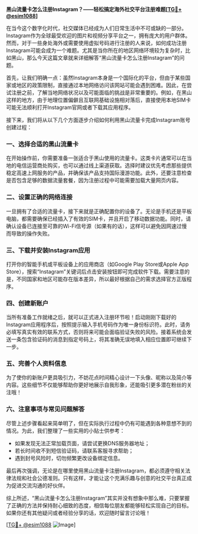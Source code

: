 **黑山流量卡怎么注册Instagram？——轻松搞定海外社交平台注册难题[[TG💪+ @esim1088](https://t.me/s/esim1088)]**

在当今这个数字化时代，社交媒体已经成为人们日常生活中不可或缺的一部分。Instagram作为全球最受欢迎的图片和视频分享平台之一，拥有庞大的用户群体。然而，对于一些身处海外或需要使用虚拟号码进行注册的人来说，如何成功注册Instagram可能会成为一个难题。尤其是当你所在的地区网络环境较为复杂时，比如黑山，那么今天这篇文章就来详细解答“黑山流量卡怎么注册Instagram”的问题。

首先，让我们明确一点：虽然Instagram本身是一个国际化的平台，但由于某些国家或地区的政策限制，直接通过本地网络访问该网站可能会遇到困难。因此，在尝试注册之前，了解当地网络状况以及可能面临的挑战是非常重要的。例如，在黑山这样的地方，由于地理位置偏僻且互联网基础设施相对落后，直接使用本地SIM卡可能无法顺利打开Instagram官网或者下载其应用程序。

接下来，我们将从以下几个方面逐步介绍如何利用黑山流量卡完成Instagram账号创建过程：

### 一、选择合适的黑山流量卡

在开始操作前，你需要准备一张适合于黑山使用的流量卡。这类卡片通常可以在当地的电信运营商处购买，也可以通过线上渠道获取。选择时建议优先考虑那些提供稳定高速上网服务的产品，并确保该产品支持国际漫游功能。此外，还要注意检查是否包含足够的数据流量套餐，因为注册过程中可能需要加载大量网页内容。

### 二、设置正确的网络连接

一旦拥有了合适的流量卡，接下来就是正确配置你的设备了。无论是手机还是平板电脑，都需要确保已经插入了有效的SIM卡，并且开启了移动数据功能。同时，请确认设备已连接至可靠的Wi-Fi信号源（如果有的话），这样可以避免因网速过慢而导致的操作失败。

### 三、下载并安装Instagram应用

打开你的智能手机或平板设备上的应用商店（如Google Play Store或Apple App Store），搜索“Instagram”关键词后点击安装按钮即可完成软件下载。需要注意的是，不同国家和地区可能存在版本差异，所以最好根据自己的需求选择官方正版程序。

### 四、创建新账户

当所有准备工作就绪之后，就可以正式进入注册环节啦！启动刚刚下载好的Instagram应用程序后，按照提示输入手机号码作为唯一身份标识符。此时，请务必填写真实有效的联系方式，否则将来可能会面临验证失败的风险。接着系统会发送一条包含验证码的消息到指定号码上，将其准确无误地填入相应位置即可继续下一步。

### 五、完善个人资料信息

为了使你的新账户更具吸引力，不妨花点时间精心设计一下头像、昵称以及简介等内容。这些细节不仅能够帮助你更好地展示自我形象，还能吸引更多潜在粉丝的关注哦！

### 六、注意事项与常见问题解答

尽管上述步骤看起来简单明了，但在实际执行过程中仍有可能遇到各种意想不到的情况。为此，我们整理了一些实用的小贴士供参考：

- 如果发现无法正常加载页面，请尝试更换DNS服务器地址；
- 若长时间收不到短信验证码，请联系客服寻求帮助；
- 遇到封号风险时，切勿频繁更改设备绑定信息。

最后再次强调，无论是在哪里使用黑山流量卡注册Instagram，都必须遵守相关法律法规和社会公德准则。只有这样，才能让这个充满乐趣与创意的社交平台真正成为促进交流沟通的好伙伴。

综上所述，“黑山流量卡怎么注册Instagram”其实并没有想象中那么难，只要掌握了正确的方法并保持耐心细致的态度，相信每位朋友都能够轻松实现自己的目标。如果你还有其他疑问或者经验分享的话，欢迎随时留言讨论哦！

[[TG💪+ @esim1088](https://t.me/s/esim1088) ![Image](https://i.postimg.cc/4NQfJmqS/Snipaste-2025-05-13-00-14-12.png)]